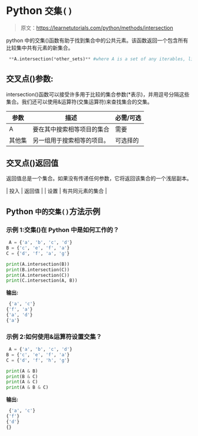 # Python `交集()`

> 原文：<https://learnetutorials.com/python/methods/intersection>

python 中的交集()函数有助于找到集合中的公共元素。该函数返回一个包含所有比较集中共有元素的新集合。

```py
 **A.intersection(*other_sets)** #where A is a set of any iterables, like strings, lists, and dictionaries. 

```

## 交叉点()参数:

intersection()函数可以接受许多用于比较的集合参数(*表示)，并用逗号分隔这些集合。我们还可以使用&运算符(交集运算符)来查找集合的交集。

| 参数 | 描述 | 必需/可选 |
| --- | --- | --- |
| A | 要在其中搜索相等项目的集合 | 需要 |
| 其他集 | 另一组用于搜索相等的项目。 | 可选择的 |

## 交叉点()返回值

返回值总是一个集合。如果没有传递任何参数，它将返回该集合的一个浅层副本。

| 投入 | 返回值 |
| 设置 | 有共同元素的集合 |

## Python `中的交集()`方法示例

### 示例 1:交集()在 Python 中是如何工作的？

```py
 A = {'a', 'b', 'c', 'd'}
B = {'c', 'e', 'f', 'a'}
C = {'d', 'f', 'a', 'g'}

print(A.intersection(B))
print(B.intersection(C))
print(A.intersection(C))
print(C.intersection(A, B)) 

```

**输出:**

```py
 {'a', 'c'}
{'f', 'a'}
{'a', 'd'}
{'a'} 
```

### 示例 2:如何使用&运算符设置交集？

```py
 A = {'a', 'b', 'c', 'd'}
B = {'c', 'e', 'f', 'a'}
C = {'d', 'f', 'h', 'g'}

print(A & B)
print(B & C)
print(A & C)
print(A & B & C) 

```

**输出:**

```py
 {'a', 'c'}
{'f'}
{'d'}
{} 
```